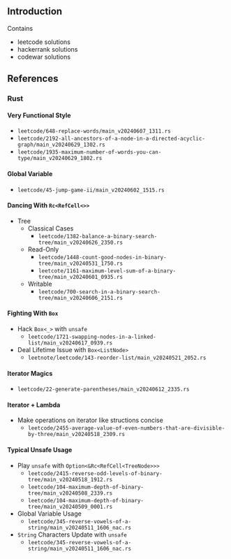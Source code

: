 ## Introduction
Contains
* leetcode solutions
* hackerrank solutions
* codewar solutions

## References
### Rust
#### Very Functional Style
* `leetcode/648-replace-words/main_v20240607_1311.rs`
* `leetcode/2192-all-ancestors-of-a-node-in-a-directed-acyclic-graph/main_v20240629_1302.rs`
* `leetcode/1935-maximum-number-of-words-you-can-type/main_v20240629_1802.rs`
#### Global Variable
* `leetcode/45-jump-game-ii/main_v20240602_1515.rs`
#### Dancing With `Rc<RefCell<>>`
* Tree
    * Classical Cases
        * `leetcode/1382-balance-a-binary-search-tree/main_v20240626_2350.rs`
    * Read-Only
        * `leetcode/1448-count-good-nodes-in-binary-tree/main_v20240531_1750.rs`
        * `leetcote/1161-maximum-level-sum-of-a-binary-tree/main_v20240601_0935.rs`
    * Writable
        * `leetcode/700-search-in-a-binary-search-tree/main_v20240606_2151.rs`
#### Fighting With `Box`
* Hack `Box<_>` with `unsafe`
    * `leetcode/1721-swapping-nodes-in-a-linked-list/main_v20240617_0939.rs`
* Deal Lifetime Issue with `Box<ListNode>`
    * `leetnote/leetcode/143-reorder-list/main_v20240521_2052.rs`
#### Iterator Magics
* `leetcode/22-generate-parentheses/main_v20240612_2335.rs`
#### Iterator + Lambda 
* Make operations on iterator like structions concise
    * `leetcode/2455-average-value-of-even-numbers-that-are-divisible-by-three/main_v20240518_2309.rs`
#### Typical Unsafe Usage
* Play `unsafe` with `Option<&Rc<RefCell<TreeNode>>>`
    * `leetcode/2415-reverse-odd-levels-of-binary-tree/main_v20240518_1912.rs`
    * `leetcode/104-maximum-depth-of-binary-tree/main_v20240508_2339.rs`
    * `leetcode/104-maximum-depth-of-binary-tree/main_v20240509_0001.rs`
* Global Variable Usage
    * `leetcode/345-reverse-vowels-of-a-string/main_v20240511_1606_nac.rs`
* `String` Characters Update with `unsafe`
    * `leetcode/345-reverse-vowels-of-a-string/main_v20240511_1606_nac.rs`
